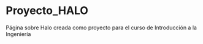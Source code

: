 # Proyecto_HALO
 Página sobre Halo creada como proyecto para el curso de Introducción a la Ingeniería
